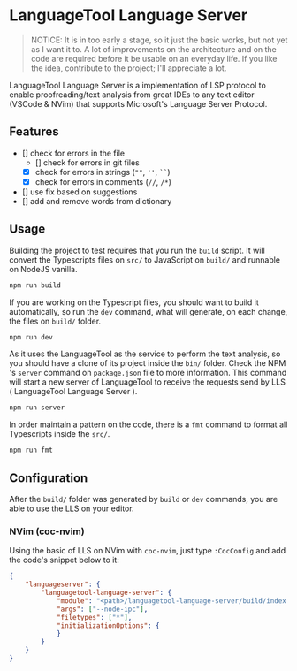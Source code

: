 # LanguageTool Language Server

> NOTICE: It is in too early a stage, so it just the basic works, but not yet as I want it to. A lot of improvements on the architecture and on the code are required before it be usable on an everyday life. If you like the idea, contribute to the project; I'll appreciate a lot.

LanguageTool Language Server is a implementation of LSP protocol to enable proofreading/text analysis from great IDEs to any text editor (VSCode & NVim) that supports Microsoft's Language Server Protocol.

## Features

- [] check for errors in the file
    - [] check for errors in git files
    - [x] check for errors in strings (`""`, `''`, ` `` `)
    - [x] check for errors in comments (`//`, `/*`)
- [] use fix based on suggestions
- [] add and remove words from dictionary


## Usage

Building the project to test requires that you run the `build` script. It will convert the Typescripts files on `src/` to JavaScript on `build/` and runnable on NodeJS vanilla.

```sh
npm run build
```

If you are working on the Typescript files, you should want to build it automatically, so run the `dev` command, what will generate, on each change, the files on `build/` folder.

```sh
npm run dev
```

As it uses the LanguageTool as the service to perform the text analysis, so you should have a clone of its project inside the `bin/` folder. Check the NPM 's `server` command on `package.json` file to more information. This command will start a new server of LanguageTool to receive the requests send by LLS ( LanguageTool Language Server ).

```sh
npm run server
```

In order maintain a pattern on the code, there is a `fmt` command to format all Typescripts inside the `src/`.

```sh
npm run fmt
```

## Configuration

After the `build/` folder was generated by `build` or `dev` commands, you are able to use the LLS on your editor.

###  NVim (coc-nvim)

Using the basic of LLS on NVim with `coc-nvim`, just type `:CocConfig` and add the code's snippet below to it:

```json
{
	"languageserver": {
		"languagetool-language-server": {
			"module": "<path>/languagetool-language-server/build/index.js",
            "args": ["--node-ipc"],
            "filetypes": ["*"],
			"initializationOptions": {
			}
		}
	}
}
```